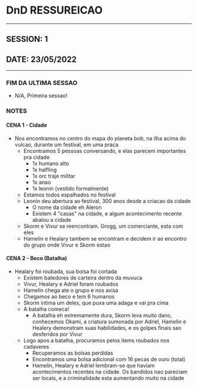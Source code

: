 # DnD RESSUREICAO
----

## SESSION: 1

## DATE: 23/05/2022
----

### FIM DA ULTIMA SESSAO

- N/A, Primeira sessao!
  
### NOTES

#### CENA 1 - Cidade
- Nos encontramos no centro do mapa do planeta bob, na ilha acima do vulcao, durante um festival, em uma praca
  - Encontramos 5 pessoas conversando, e elas parecem importantes pra cidade
    - 1x humano alto
    - 1x halfling
    - 1x orc traje militar
    - 1x anao 
    - 1x leonin (vestido formalmente)
  - Estamos todos espalhados no festival
  - Leonin deu abertura ao festival, 300 anos desde a criacao da cidade
    - O nome da cidade eh Aleron
    - Existem 4 "casas" na cidade, e algum acontecimento recente abalou a cidade
  - Skorm e Vivur se reencontram. Grogg, um comerciante, esta com eles
  - Hamelin e Healary tambem se encontram e decidem ir ao encontro do grupo onde Vivur e Skorm estao

#### CENA 2 - Beco (Batalha)
  - Healary foi roubada, sua bolsa foi cortada
    - Existem batedores de carteira dentro da muvuca
    - Vivur, Healary e Adriel foram roubados
    - Hamelin chega ate o grupo e nos avisa
    - Chegamos ao beco e tem 6 humanos
    - Skorm intima um deles, que puxa uma adaga e vai pra cima
    - A batalha comeca!
      - A batalha eh extremamente dura, Skorm leva muito dano, conhecemos Okami, a criatura sumonada por Adriel, Hamelin e Healery demonstram suas habilidades, e os golpes finais sao desferidos por Vivur
    - Logo apos a batalha, procuramos pelos items roubados nos cadaveres
      - Recuperamos as bolsas perdidas
      - Encontramos uma bolsa adicional com 16 pecas de ouro (total)
      - Hamelin, Healary e Adriel lembram-se que haviam acontecimentos recentes na cidade. Os bandidos nao pareciam ser locais, e a criminalidade esta aumentando muito na cidade
  